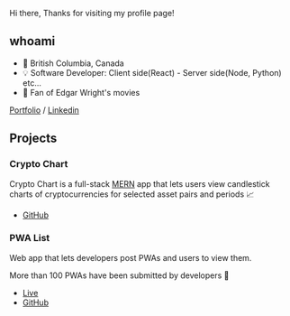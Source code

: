 Hi there, Thanks for visiting my profile page!

## whoami
- 📍 British Columbia, Canada
- 💡 Software Developer: Client side(React) - Server side(Node, Python) etc...
- 🎥 Fan of Edgar Wright's movies

[Portfolio](https://masakifukunishi.site)&nbsp;/&nbsp;[Linkedin](https://www.linkedin.com/in/masaki-fukunishi/)

## Projects
### Crypto Chart
Crypto Chart is a full-stack [MERN](https://www.geeksforgeeks.org/mern-stack/) app that lets users view candlestick charts of cryptocurrencies for selected asset pairs and periods 📈

- [GitHub](https://github.com/masakifukunishi/crypto-chart)

### PWA List
Web app that lets developers post PWAs and users to view them.

More than 100 PWAs have been submitted by developers 🙌

- [Live](https://pwalist.app/)
- [GitHub](https://github.com/masakifukunishi/pwa-list)